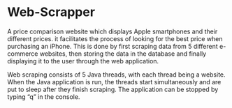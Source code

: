 # Web-Scrapper
A price comparison website which displays Apple smartphones and their different prices.
it facilitates the process of looking for the best price when purchasing an iPhone. This is done by first scraping data from 5 different e-commerce websites, then storing the data in the database and finally displaying it to the user through the web application.



Web scraping consists of 5 Java threads, with each thread being a website. When the Java
application is run, the threads start simultaneously and are put to sleep after they finish
scraping. The application can be stopped by typing “q” in the console.
